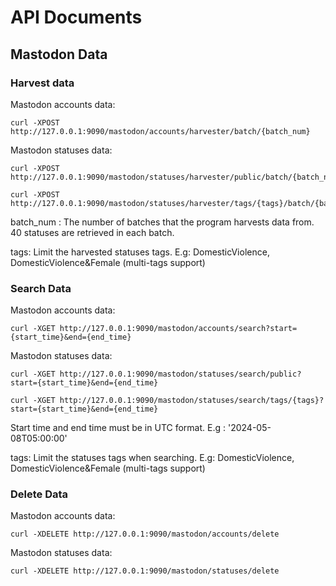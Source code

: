 # API Documents

## Mastodon Data

### Harvest data

Mastodon accounts data:

```shell
curl -XPOST http://127.0.0.1:9090/mastodon/accounts/harvester/batch/{batch_num}
```

Mastodon statuses data:

```shell
curl -XPOST http://127.0.0.1:9090/mastodon/statuses/harvester/public/batch/{batch_num}
```

```shell
curl -XPOST http://127.0.0.1:9090/mastodon/statuses/harvester/tags/{tags}/batch/{batch_num}
```

batch_num : The number of batches that the program harvests data from. 40 statuses are retrieved in each batch.

tags: Limit the harvested statuses tags. E.g: DomesticViolence, DomesticViolence&Female (multi-tags support)

### Search Data

Mastodon accounts data:

```shell
curl -XGET http://127.0.0.1:9090/mastodon/accounts/search?start={start_time}&end={end_time}
```

Mastodon statuses data:

```shell
curl -XGET http://127.0.0.1:9090/mastodon/statuses/search/public?start={start_time}&end={end_time}
```

```shell
curl -XGET http://127.0.0.1:9090/mastodon/statuses/search/tags/{tags}?start={start_time}&end={end_time}
```

Start time and end time must be in UTC format. E.g : '2024-05-08T05:00:00'

tags: Limit the statuses tags when searching. E.g: DomesticViolence, DomesticViolence&Female (multi-tags support)

### Delete Data

Mastodon accounts data:

```shell
curl -XDELETE http://127.0.0.1:9090/mastodon/accounts/delete
```

Mastodon statuses data:

```shell
curl -XDELETE http://127.0.0.1:9090/mastodon/statuses/delete
```
